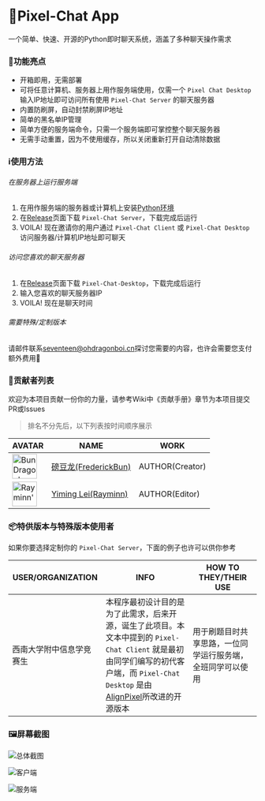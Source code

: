 # 💬Pixel-Chat App

一个简单、快速、开源的Python即时聊天系统，涵盖了多种聊天操作需求

### 🤩功能亮点

- 开箱即用，无需部署
- 可将任意计算机、服务器上用作服务端使用，仅需一个 `Pixel Chat Desktop` 输入IP地址即可访问所有使用 `Pixel-Chat Server` 的聊天服务器
- 内置防刷屏，自动封禁刷屏IP地址
- 简单的黑名单IP管理
- 简单方便的服务端命令，只需一个服务端即可掌控整个聊天服务器
- 无需手动重置，因为不使用缓存，所以关闭重新打开自动清除数据

### ℹ️使用方法

###### 在服务器上运行服务端

1. 在用作服务端的服务器或计算机上安装[Python环境](https://python.org)
2. 在[Release](https://github.com/AlignPixel/Pixel-Chat-App/releases)页面下载 `Pixel-Chat Server`，下载完成后运行
3. VOILA! 现在邀请你的用户通过 `Pixel-Chat Client` 或 `Pixel-Chat Desktop` 访问服务器/计算机IP地址即可聊天

###### 访问您喜欢的聊天服务器

1. 在[Release](https://github.com/AlignPixel/Pixel-Chat-App/releases)页面下载 `Pixel-Chat-Desktop`，下载完成后运行
2. 输入您喜欢的聊天服务器IP
3. VOILA! 现在是聊天时间

###### 需要特殊/定制版本

请邮件联系[seventeen@ohdragonboi.cn](mailto:seventeen@ohdragonboi.cn)探讨您需要的内容，也许会需要您支付额外费用🤔

### 🎈贡献者列表

欢迎为本项目贡献一份你的力量，请参考Wiki中《贡献手册》章节为本项目提交PR或Issues

> 排名不分先后，以下列表按时间顺序展示

| AVATAR                                                       | NAME                                                    | WORK            |
| ------------------------------------------------------------ | ------------------------------------------------------- | --------------- |
| <img src="https://avatars.githubusercontent.com/u/120368045?s=400&u=ac60326a41a0d41faaf82ad25bcd143d85224791&v=4" alt="BunDragon's Github AVATAR" width="50px" /> | [磅豆龙(FrederickBun)](https://github.com/FrederickBun) | AUTHOR(Creator) |
| <img src="https://avatars.githubusercontent.com/u/98998872" alt="Rayminn's Github AVATAR" width="50px"/> | [Yiming Lei(Rayminn)](https://github.com/Rayminn)       | AUTHOR(Editor)  |

### 📦特供版本与特殊版本使用者

如果你要选择定制你的 `Pixel-Chat Server`，下面的例子也许可以供你参考

| USER/ORGANIZATION        | INFO                                                         | HOW TO THEY/THEIR USE                                      |
| ------------------------ | ------------------------------------------------------------ | ---------------------------------------------------------- |
| 西南大学附中信息学竞赛生 | 本程序最初设计目的是为了此需求，后来开源，诞生了此项目。本文本中提到的 `Pixel-Chat Client` 就是最初由同学们编写的初代客户端，而 `Pixel-Chat Desktop` 是由[AlignPixel](https://github.com/AlignPixel)所改进的开源版本 | 用于刷题目时共享思路，一位同学运行服务端，全班同学可以使用 |

### 🖼️屏幕截图

![总体截图](https://cdn.jsdelivr.net/gh/FrederickBun/upyun-rhimgcdn@img/upload/202407271438190.png)

![客户端](https://cdn.jsdelivr.net/gh/FrederickBun/upyun-rhimgcdn@img/upload/202407271438066.png)

![服务端](https://cdn.jsdelivr.net/gh/FrederickBun/upyun-rhimgcdn@img/upload/202407271438163.png)

